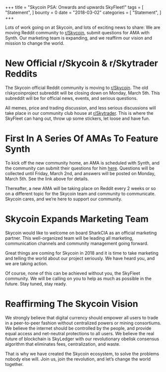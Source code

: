 +++
title = "Skycoin PSA: Onwards and upwards SkyFleet!"
tags = [ "Statement", ]
bounty = 0
date = "2018-03-02"
categories = [ "Statement", ]
+++

Lots of work going on at Skycoin, and lots of exciting news to share: We are moving Reddit community to [r/Skycoin](http://www.reddit.com/r/skycoin), submit questions for AMA with Synth. Our marketing team is expanding, and we reaffirm our vision and mission to change the world.

  

# New Official r/Skycoin & r/Skytrader Reddits

The Skycoin official Reddit community is moving to [r/Skycoin](http://www.reddit.com/r/skycoin). The old r/skycoinproject subreddit will be closing down on Monday, March 5th. This subreddit will be for official news, events, and serious questions.

  

All memes, price and trading discussion, and less serious discussions will take place in our community club house at [r/Skytrader](http://www.reddit.com/r/skytrader). This is where the SkyFleet can hang out, throw up some stickers, let loose and have fun.

  

# First In A Series Of AMAs To Feature Synth

To kick off the new community home, an AMA is scheduled with Synth, and the community can submit their questions for him [here](https://www.reddit.com/r/skycoin/comments/815pn2/skycoin_official_ama_collecting_questions_for_the/). Questions will be collected until Friday, March 2nd, and answers will be posted on Monday, March 5th. See the link above for details.

  

Thereafter, a new AMA will be taking place on Reddit every 2 weeks or so on a different topic for the Skycoin team and community to communicate. Skycoin cares, and we’re here to support our community.

  

# Skycoin Expands Marketing Team

  

Skycoin would like to welcome on board SharkCIA as an official marketing partner. This well-organized team will be leading all marketing, communication channels and community management going forward.

  

Great things are coming for Skycoin in 2018 and it is time to take marketing and telling the world about our project seriously. We have heard you, and we are taking action.

  

Of course, none of this can be achieved without you, the SkyFleet community. We will be calling on you to help as much as possible in the future. Stay tuned, stay ready.

  

# Reaffirming The Skycoin Vision

  

We strongly believe that digital currency should empower all users to trade in a peer-to-peer fashion without centralized powers or mining consortiums. We believe the internet should be controlled by the people, and provide equal access and net-neutral protections to all users. We believe the real future of blockchain is SkyLedger with our revolutionary obelisk consensus algorithm that eliminates fees, centralization, and waste.

  

That is why we have created the Skycoin ecosystem, to solve the problems nobody else will. Join us, join the revolution, and let’s change the world together.
